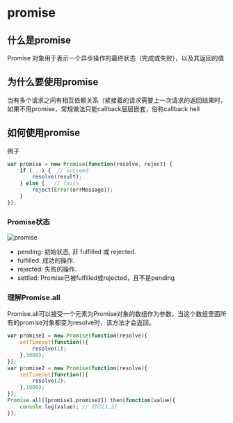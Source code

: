 # promise

## 什么是promise

Promise 对象用于表示一个异步操作的最终状态（完成或失败），以及其返回的值

## 为什么要使用promise

当有多个请求之间有相互依赖关系（紧接着的请求需要上一次请求的返回结果时，如果不用promise，常规做法只能callback层层嵌套，俗称callback hell

## 如何使用promise

例子

```js
var promise = new Promise(function(resolve, reject) {
    if (...) {  // succeed
        resolve(result);
    } else {   // fails
        reject(Error(errMessage));
    }
});
```

### Promise状态

![promise](https://mdn.mozillademos.org/files/8633/promises.png)

- pending: 初始状态, 非 fulfilled 或 rejected.
- fulfilled: 成功的操作.
- rejected: 失败的操作.
- settled: Promise已被fulfilled或rejected，且不是pending

### 理解Promise.all

Promise.all可以接受一个元素为Promise对象的数组作为参数，当这个数组里面所有的promise对象都变为resolve时，该方法才会返回。

```js
var promise1 = new Promise(function(resolve){
    setTimeout(function(){
        resolve(1);
    },3000);
});
var promise2 = new Promise(function(resolve){
    setTimeout(function(){
        resolve(2);
    },1000);
});
Promise.all([promise1,promise2]).then(function(value){
    console.log(value); // 打印[1,2]
});
```